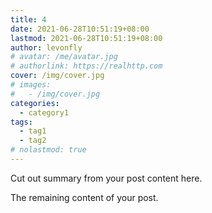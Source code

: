 ```yaml
---
title: 4
date: 2021-06-28T10:51:19+08:00
lastmod: 2021-06-28T10:51:19+08:00
author: levonfly
# avatar: /me/avatar.jpg
# authorlink: https://realhttp.com
cover: /img/cover.jpg
# images:
#   - /img/cover.jpg
categories:
  - category1
tags:
  - tag1
  - tag2
# nolastmod: true
---
```


Cut out summary from your post content here.

<!--more-->

The remaining content of your post.
